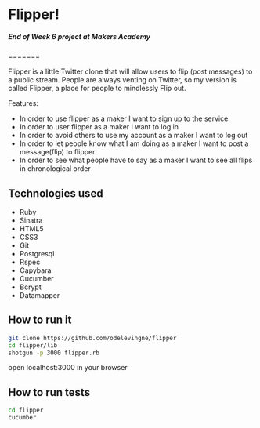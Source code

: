 Flipper!
=======
##### End of Week 6 project at Makers Academy
=======

Flipper is a little Twitter clone that will allow users to flip (post messages) to a public stream.
People are always venting on Twitter, so my version is called Flipper, a place for people to mindlessly Flip out. 

Features:

  - In order to use flipper as a maker I want to sign up to the service
  - In order to user flipper as a maker I want to log in
  - In order to avoid others to use my account as a maker I want to log out
  - In order to let people know what I am doing as a maker I want to post a message(flip) to flipper
  - In order to see what people have to say as a maker I want to see all flips in chronological order

Technologies used
----
- Ruby
- Sinatra
- HTML5
- CSS3
- Git
- Postgresql
- Rspec
- Capybara
- Cucumber
- Bcrypt
- Datamapper

How to run it
----
```sh
git clone https://github.com/odelevingne/flipper
cd flipper/lib
shotgun -p 3000 flipper.rb
```
open localhost:3000 in your browser

How to run tests
----
```sh
cd flipper
cucumber
```

